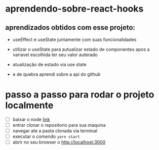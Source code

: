 
# aprendendo-sobre-react-hooks 

## aprendizados obtidos com esse projeto:
- useEffect e useState juntamente com suas funcionalidades

- utilizar o useState para autualizar estado de componentes apos a variavel escolhida ter seu valor auterado

- atualização de estado via use state

- e de quebra aprendi sobre a api do github

# passo a passo para rodar o projeto localmente

  - [ ] baixar o node [link](https://nodejs.org/en/) 
  - [ ] entrar clonar o repositorio para sua maquina
  - [ ] navegar ate a pasta clonada via terminal
  - [ ] executar o comendo `yarn start`
  - [ ] abrir no seu browser o [http://localhost:3000](http://localhost:3000)